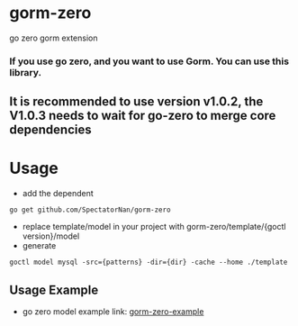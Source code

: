# gorm-zero
 go zero gorm extension

### If you use go zero, and you want to use Gorm. You can use this library.

## It is recommended to use version v1.0.2, the V1.0.3 needs to wait for go-zero to merge core dependencies

# Usage

- add the dependent
```shell
go get github.com/SpectatorNan/gorm-zero
```
- replace  template/model in your project with gorm-zero/template/{goctl version}/model
- generate
```shell
goctl model mysql -src={patterns} -dir={dir} -cache --home ./template
```


## Usage Example
- go zero model example link: [gorm-zero-example](https://github.com/SpectatorNan/gorm-zero-example)
